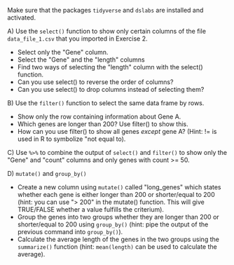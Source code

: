 Make sure that the packages `tidyverse` and `dslabs` are installed and activated.

A) Use the `select()` function to show only certain columns of the file `data_file_1.csv` that you imported in Exercise 2. 
- Select only the "Gene" column.
- Select the "Gene" and the "length" columns
- Find two ways of selecting the "length" column with the select() function.
- Can you use select() to reverse the order of columns?
- Can you use select() to drop columns instead of selecting them?

B) Use the `filter()` function to select the same data frame by rows.
- Show only the row containing information about Gene A.
- Which genes are longer than 200? Use filter() to show this. 
- How can you use filter() to show all genes _except_ gene A? (Hint: != is used in R to symbolize "not equal to).

C) Use `%>%` to combine the output of `select()` and `filter()` to show only the "Gene" and "count" columns and only genes with count >= 50.

D) `mutate()` and `group_by()`
- Create a new column using `mutate()` called "long_genes" which states whether each gene is either longer than 200 or shorter/equal to 200 (hint: you can use "> 200" in the mutate() function. This will give TRUE/FALSE whether a value fulfills the criterium).
- Group the genes into two groups whether they are longer than 200 or shorter/equal to 200 using `group_by()` (hint: pipe the output of the previous command into `group_by()`).
- Calculate the average length of the genes in the two groups using the `summarize()` function (hint: `mean(length)` can be used to calculate the average).
